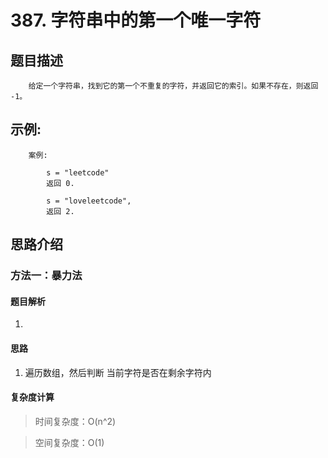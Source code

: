 # 387. 字符串中的第一个唯一字符

## 题目描述

        给定一个字符串，找到它的第一个不重复的字符，并返回它的索引。如果不存在，则返回 -1。

## 示例:
```
    案例:

        s = "leetcode"
        返回 0.

        s = "loveleetcode",
        返回 2.
```

## 思路介绍

### 方法一：暴力法

#### 题目解析

1. 

#### 思路

1. 遍历数组，然后判断 当前字符是否在剩余字符内

   
#### 复杂度计算

> 时间复杂度：O(n^2)  

> 空间复杂度：O(1)  

